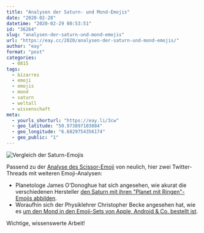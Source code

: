 ```yaml
---
title: "Analysen der Saturn- und Mond-Emojis"
date: "2020-02-28"
datetime: "2020-02-29 00:53:51"
id: "36264"
slug: "analysen-der-saturn-und-mond-emojis"
url: "https://eay.cc/2020/analysen-der-saturn-und-mond-emojis/"
author: "eay"
format: "post"
categories:
  - 0815
tags:
  - bizarres
  - emoji
  - emojis
  - mond
  - saturn
  - weltall
  - wissenschaft
meta:
  - yourls_shorturl: "https://eay.li/3cw"
  - geo_latitude: "50.973897103084"
  - geo_longitude: "6.6829754356174"
  - geo_public: "1"
---
```


![Vergleich der Saturn-Emojis](https://eay.cc/uploads/2020/saturn-emoji.jpg)

Passend zu der [Analyse des Scissor-Emoji](https://eay.cc/2020/which-emoji-scissors-close/) von neulich, hier zwei Twitter-Threads mit weiteren Emoji-Analysen:

- Planetologe James O'Donoghue hat sich angesehen, wie akurat die verschiedenen Hersteller [den Saturn mit ihren "Planet mit Ringen"-Emojis abbilden](https://twitter.com/physicsJ/status/1232662211438370817).
- Woraufhin sich der Physiklehrer Christopher Becke angesehen hat, wie es [um den Mond in den Emoji-Sets von Apple, Android & Co. bestellt ist](https://twitter.com/BeckePhysics/status/1232698110205448200).

Wichtige, wissenswerte Arbeit!
